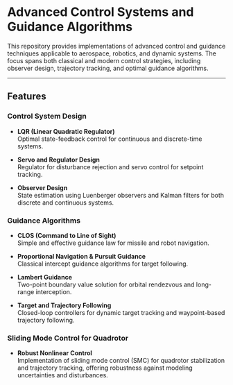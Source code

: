 # Advanced Control Systems and Guidance Algorithms

This repository provides implementations of advanced control and guidance techniques applicable to aerospace, robotics, and dynamic systems. The focus spans both classical and modern control strategies, including observer design, trajectory tracking, and optimal guidance algorithms.

---

## Features

### Control System Design
- **LQR (Linear Quadratic Regulator)**  
  Optimal state-feedback control for continuous and discrete-time systems.
  
- **Servo and Regulator Design**  
  Regulator for disturbance rejection and servo control for setpoint tracking.

- **Observer Design**  
  State estimation using Luenberger observers and Kalman filters for both discrete and continuous systems.

### Guidance Algorithms
- **CLOS (Command to Line of Sight)**  
  Simple and effective guidance law for missile and robot navigation.

- **Proportional Navigation & Pursuit Guidance**  
  Classical intercept guidance algorithms for target following.

- **Lambert Guidance**  
  Two-point boundary value solution for orbital rendezvous and long-range interception.

- **Target and Trajectory Following**  
  Closed-loop controllers for dynamic target tracking and waypoint-based trajectory following.

### Sliding Mode Control for Quadrotor
- **Robust Nonlinear Control**  
  Implementation of sliding mode control (SMC) for quadrotor stabilization and trajectory tracking, offering robustness against modeling uncertainties and disturbances.

